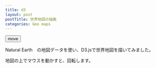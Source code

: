 ```yaml
---
title: d3
layout: post
postTitle: 世界地図の描画 
categories: Geo maps
---
```


<div id="svg"></div>
<button id="run" class="btn btn-info">move</button>

Natural Earth　の地図データを使い、D3.jsで世界地図を描いてみました。

地図の上でマウスを動かすと、回転します。



<script src="http://d3js.org/d3.v3.min.js"></script>
<script src="http://d3js.org/topojson.v0.min.js"></script>
<script src="http://koyamatch.com/js/underscore.js"></script>
<script type="text/javascript">
  var width = 900,
     height = 700;

  var color = d3.scale.category20c();  

  var svg = d3.select("#svg").append("svg")
                             .attr("width", width)
                             .attr("height", height);

   var g = svg.append("g");
                             
    var projection = d3.geo.orthographic()
                .scale(250) 
              .translate([width / 2, height / 2])
              .clipAngle(90);

    var path = d3.geo.path()
                   .projection(projection);

    var λ = d3.scale.linear()
        .domain([0, width])
        .range([-180, 180]);

    var φ = d3.scale.linear()
        .domain([0, height])
        .range([90, -90]);

  d3.json("{{site.url}}/assets/json/world.geojson", function(error, world) {
    
      g.selectAll("path")
          .data(world.features)
        .enter().append("svg:path")
          .attr("d", path)
          .attr("class",function(d){
            return d.properties.name;
          })
          .style("fill",function(d,i){
            return "#ddd";//color(i % 20);
          });
  
  });
  svg.on("mousemove", function() {
    var p = d3.mouse(this);
    projection.rotate([λ(p[0]), φ(p[1])]);
    svg.selectAll("path").attr("d", path);
  });
 
d3.select("#run").on("click",function(){
  projection.rotate([λ(135), φ(34)]);
    svg.selectAll("path").attr("d", path);
});  


</script>
